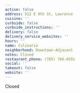 ```yaml
---
active: false
address: 512 E 9th St, Lawrence
cuisine: ''
curbside: false
curbside_instructions: ''
delivery: false
delivery_service_websites: ''
hours: ''
name: Culinaria
neighborhood: Downtown-Adjacent
notes: Closed
restaurant_phone: (785) 766-8591
social: ''
takeout: false
website: ''
---
```


Closed